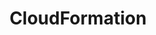 ---
layout: category
category: CloudFormation
title : CloudFormation
feature_image: CloudFormation-thumbnail.jpg
include_cta_btn: false
---